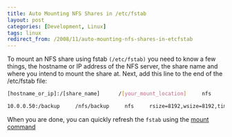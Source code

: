 ```yaml
---
title: Auto Mounting NFS Shares in /etc/fstab
layout: post
categories: [Development, Linux]
tags: linux
redirect_from: /2008/11/auto-mounting-nfs-shares-in-etcfstab
---
```


To mount an NFS share using fstab `(/etc/fstab)` you need to know a few things, the hostname or IP address of the NFS server, the share name and where you intend to mount the share at.  Next, add this line to the end of the /etc/fstab file:

```bash
[hostname_or_ip]:/[share_name]      /[your_mount_location]     nfs     rsize=8192,wsize=8192,timeo=14,intr
```

```bash
10.0.0.50:/backup     /nfs/backup     nfs     rsize=8192,wsize=8192,timeo=14,intr
```

When you are done, you can quickly refresh the `fstab` using the <a href="http://chrisschuld.com/2007/08/reload-fstab-etcfstab/">mount command</a>